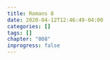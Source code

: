 ```yaml
---
title: Romans 8
date: 2020-04-12T12:46:49-04:00
categories: []
tags: []
chapter: "008"
inprogress: false
---
```



